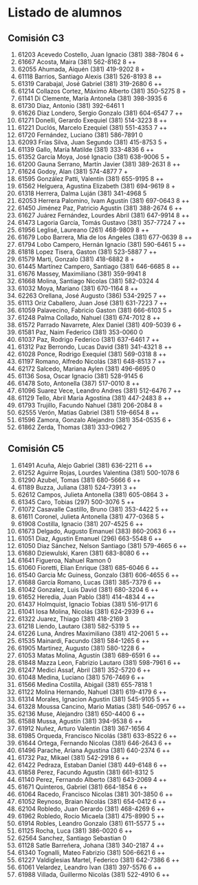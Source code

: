 # Listado de alumnos

## Comisión C3
01.  61203  Acevedo Costello, Juan Ignacio            (381) 388-7804         6 + 
02.  61667  Acosta, Maira                             (381) 562-8162         8 ++
03.  62055  Ahumada, Aiquén                           (381) 419-9202         8 + 
04.  61118  Barrios, Santiago Alexis                  (381) 526-8193         8 ++
05.  61319  Carabajal, José Gabriel                   (381) 319-2680         6 ++
06.  61214  Collazos Cortez, Máximo Alberto           (381) 350-5275         8 + 
07.  61141  Di Clemente, María Antonela               (381) 398-3935         6   
08.  61730  Diaz, Antonio                             (381) 392-6461         1   
09.  61626  Diaz Londero, Sergio Gonzalo              (381) 604-6547         7 ++
10.  61271  Donelli, Gerardo Exequiel                 (381) 514-3223         8 ++
11.  61221  Duclós, Marcelo Ezequiel                  (381) 551-4353         7 ++
12.  61720  Fernández, Luciano                        (381) 586-7891         0   
13.  62093  Frías Silva, Juan Segundo                 (381) 415-8753         5 + 
14.  61139  Gallo, María Matilde                      (381) 333-4836         6 ++
15.  61352  García Moya, José Ignacio                 (381) 638-9006         5 + 
16.  61200  Gauna Serrano, Martín Javier              (381) 389-2631         8 ++
17.  61624  Godoy, Alan                               (381) 574-4877         7 + 
18.  61595  González Patti, Valentín                  (381) 655-9195         8 ++
19.  61562  Helguera, Agustina Elizabeth              (381) 694-9619         8 + 
20.  61318  Herrera, Dalma Luján                      (381) 341-4968         5   
21.  62053  Herrera Palomino, Ivam Agustín            (381) 697-0643         8 ++
22.  61450  Jiménez Paz, Patricio Agustín             (381) 388-2674         6 ++
23.  61627  Juárez Fernández, Lourdes Abril           (381) 647-9914         8 ++
24.  61473  Lagoria García, Tomás Gustavo             (381) 357-7724         7 ++
25.  61956  Leglisé, Laureano                         (261) 468-9809         8 ++
26.  61679  Lobo Barrera, Mia de los Angeles          (381) 677-0639         8 ++
27.  61794  Lobo Campero, Hernán Ignacio              (381) 590-6461         5 ++
28.  61818  Lopez Tisera, Gaston                      (381) 523-5887         7 ++
29.  61579  Marti, Gonzalo                            (381) 418-6882         8 + 
30.  61445  Martínez Campero, Santiago                (381) 646-6685         8 ++
31.  61676  Massey, Maximiliano                       (381) 359-9941         8   
32.  61668  Molina, Santiago Nicolas                  (381) 582-0324         4   
33.  61032  Moya, Mariano                             (381) 670-1164         8 ++
34.  62263  Orellana, José Augusto                    (386) 534-2925         7 ++
35.  61113  Oriz Caballero, Juan José                 (381) 631-7223         7 ++
36.  61059  Palavecino, Fabricio Gaston               (381) 666-6103         5 + 
37.  61248  Palma Collado, Nahuel                     (381) 674-7012         8 ++
38.  61572  Parrado Navarrete, Alex Daniel            (381) 409-5039         6 + 
39.  61581  Paz, Naim Federico                        (381) 353-0060         0   
40.  61037  Paz, Rodrigo Federico                     (381) 637-6461         7 ++
41.  61312  Paz Berrondo, Lucas David                 (381) 341-4321         8 ++
42.  61028  Ponce, Rodrigo Exequiel                   (381) 569-0318         8 ++
43.  61197  Romano, Alfredo Nicolás                   (381) 648-8513         7 ++
44.  62172  Salcedo, Mariana Aylen                    (381) 496-6695         0   
45.  61136  Sosa, Oscar Ignacio                       (381) 528-9145         6   
46.  61478  Soto, Antonella                           (387) 517-0010         8 ++
47.  61096  Suarez Vece, Leandro Andres               (381) 512-6476         7 ++
48.  61129  Tello, Abril María Agostina               (381) 447-2483         8 ++
49.  61793  Trujillo, Facundo Nahuel                  (381) 206-2084         8 + 
50.  62555  Verón, Matias Gabriel                     (381) 519-6654         8 ++
51.  61596  Zamora, Gonzalo Alejandro                 (381) 354-0535         6 + 
52.  61862  Zerda, Thomas                             (381) 333-0962         7   

## Comisión C5
01.  61491  Acuña, Alejo Gabriel                      (381) 636-2211         6 ++
02.  61252  Aguirre Rojas, Lourdes Valentina          (381) 500-1078         6   
03.  61290  Azubel, Tomas                             (381) 680-5666         6 ++
04.  61189  Buzza, Juliana                            (381) 524-7391         3 ++
05.  62612  Campos, Julieta Antonella                 (381) 605-0864         3 + 
06.  61345  Caro, Tobias                              (297) 500-3076         5 ++
07.  61072  Casavalle Castillo, Bruno                 (381) 353-4422         5 ++
08.  61611  Coronel, Julieta Antonella                (381) 477-0368         5 + 
09.  61908  Costilla, Ignacio                         (381) 207-4525         6 ++
10.  61673  Delgado, Augusto Emanuel                  (383) 860-2063         6 ++
11.  61051  Diaz, Agustin Emanuel                     (296) 663-5548         6 ++
12.  61050  Diaz Sánchez, Nelson Santiago             (381) 579-4665         6 ++
13.  61680  Dziewulski, Karen                         (381) 683-8080         6 ++
14.  61641  Figueroa, Nahuel Ramon                                           0   
15.  61060  Fioretti, Elian Enrique                   (381) 685-6046         6 ++
16.  61540  Garcia Mc Guiness, Gonzalo                (381) 606-4655         6 ++
17.  61688  García Romano, Lucas                      (381) 385-7379         6 ++
18.  61042  Gonzalez, Luis David                      (381) 680-3204         6 ++
19.  61652  Heredia, Juan Pablo                       (381) 414-4834         4 ++
20.  61437  Holmquist, Ignacio Tobias                 (381) 516-9171         6   
21.  61041  Iosa Molina, Nicolás                      (381) 624-2939         6 ++
22.  61322  Juarez, Thiago                            (381) 418-2169         3   
23.  61218  Liendo, Lautaro                           (381) 582-5319         5 ++
24.  61226  Luna, Andres Maximiliano                  (381) 412-2061         5 ++
25.  61535  Mainardi, Facundo                         (381) 584-1265         6 ++
26.  61905  Martinez, Augusto                         (381) 580-1228         6 + 
27.  61053  Matas Molina, Agustín                     (381) 689-6591         6 ++
28.  61848  Mazza Leon, Fabrizio Lautaro              (381) 598-7961         6 ++
29.  61247  Medici Assaf, Abril                       (381) 352-5720         6 ++
30.  61048  Medina, Luciano                           (381) 576-7469         6 ++
31.  61566  Medina Costilla, Abigail                  (381) 655-7818         1   
32.  61122  Molina Hernando, Nahuel                   (381) 619-4179         6 ++
33.  61314  Morales, Ignacion Agustin                 (381) 545-9105         5 ++
34.  61328  Moussa Cancino, Mario Matias              (381) 546-0957         6 ++
35.  62136  Muse, Alejandro                           (381) 650-4400         6 ++
36.  61588  Mussa, Agustín                            (381) 394-9538         6 ++
37.  61912  Nuñez, Arturo Valentin                    (381) 367-1656         4   
38.  61985  Orqueda, Francisco Nicolás                (381) 633-8522         6 ++
39.  61644  Ortega, Fernando Nicolas                  (381) 646-2643         6 ++
40.  61496  Parache, Ariana Agustina                  (381) 640-2374         6 ++
41.  61732  Paz, Mikael                               (381) 542-2918         6 ++
42.  61422  Pedraza, Estaban Daniel                   (381) 449-6148         6 ++
43.  61858  Perez, Facundo Agustin                    (381) 661-8312         5   
44.  61140  Perez, Fernando Alberto                   (381) 643-2069         4 ++
45.  61671  Quinteros, Gabriel                        (381) 664-1854         6 ++
46.  61064  Racedo, Francisco Nicolas                 (381) 301-3850         6 ++
47.  61052  Reynoso, Braian Nicolás                   (381) 654-0412         6 ++
48.  62104  Robledo, Juan Gerardo                     (381) 468-4269         6 ++
49.  61962  Robledo, Rocio Micaela                    (381) 475-8990         5 ++
50.  61914  Robles, Leandro Gonzalo                   (381) 611-5577         5 ++
51.  61125  Rocha, Luca                               (381) 386-0020         6 ++
52.  62564  Sanchez, Santiago Sebastian                                      0   
53.  61128  Satle Barreñera, Johana                   (381) 340-2187         4 ++
54.  61340  Tognalli, Mateo Fabrizio                  (381) 506-6621         6 ++
55.  61227  Valdiglesias Martel, Federico             (381) 642-7386         6 ++
56.  61061  Velardez, Leandro Ivan                    (381) 397-5576         6 ++
57.  61988  Villada, Guillermo Nicolás                (381) 522-4910         6 ++
